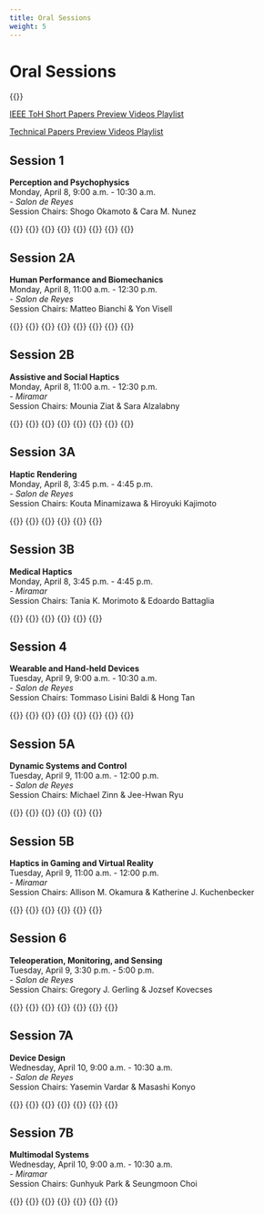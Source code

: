 ```yaml
---
title: Oral Sessions
weight: 5
---
```


# Oral Sessions

{{<simpleLastUpdate date="April 6, 2024">}}

[IEEE ToH Short Papers Preview Videos Playlist](https://www.youtube.com/playlist?list=PLXRBbyxY9IBXIe8GxECfcI5EkIBtUq5Pn)

[Technical Papers Preview Videos Playlist](https://www.youtube.com/playlist?list=PLXRBbyxY9IBUBlgCpK3jKjfPnQPgvopQm)

## Session 1
**Perception and Psychophysics**  
Monday, April 8, 9:00 a.m. - 10:30 a.m.  
*- Salon de Reyes*  
Session Chairs: Shogo Okamoto & Cara M. Nunez

{{<programTable>}}
{{<programEntry time="9:00 a.m. - 9:15 a.m." title="Bumps and Dents Are Not Perceptually Opposite When Exploring with Lateral Force Cues" author="Shogo Okamoto">}}
{{<programEntry time="9:15 a.m. - 9:30 a.m." title="Establishing Natural Tactile Mappings: Mapping Tactile Parameters to Continuous Data Concepts" author="Sara Riggs, Nicholas Gardella Nicholas Gardella">}}
{{<programEntry time="9:30 a.m. - 9:45 a.m." title="  Richer Textural Information in the Horizontal Component of the Contact Force Compared with the Normal Component" author="Ayaka Tamura, Shogo Okamoto">}}
{{<programEntry time="9:45 a.m. - 10:00 a.m." title="Haptic Sensitivity to Diameter and Tension During String Plucking" author="Matej Mayet, Jean-Loïc Le Carrou, David Gueorguiev">}}
{{<programEntry time="10:00 a.m. - 10:15 a.m." title="Reliability of Smartphone-based Vibration Threshold Measurements" author="Rachel A. G. Adenekan, Kyle Yoshida, Anis Benyoucef, Alejandrina Gonzalez Reyes, Adeyinka E Adenekan, Allison M. Okamura, Cara M. Nunez">}}
{{<programEntry time="10:15 a.m. - 10:30 a.m." title="Celebrating Sliman Bensmaia's contribution to Haptics" author="Hannes Saal">}}
{{</programTable>}}

## Session 2A
**Human Performance and Biomechanics**  
Monday, April 8, 11:00 a.m. - 12:30 p.m.  
*- Salon de Reyes*  
Session Chairs: Matteo Bianchi & Yon Visell

{{<programTable>}}
{{<programEntry time="11:00 a.m. - 11:15 a.m." title="Enhancing User Performance by Adaptively Changing Haptic Feedback Cues in a Fitts's Law Task" author="Drake Rowland, Benjamin Davis, Taylor Higgins, Ann Majewicz Fey">}}
{{<programEntry time="11:15 a.m. - 11:30 a.m." title="System Identification of Human Dynamics Using Periodic Impedance Models During Physical Interaction" author="Khandaker Nusaiba Hafiz, Terence David Sanger, Jonathan Realmuto">}}
{{<programEntry time="11:30 a.m. - 11:45 a.m." title="On the Role of Tactile Motion Estimates and Hand Side in Bimanual Reaching Tasks" author="Océane Duvert, Giulia Pagnanelli, Alessandro Moscatelli, Matteo Bianchi" youtube="https://youtu.be/11m28RiF5XQ">}}
{{<programEntry time="11:45 a.m. - 12:00 p.m." title="Skinsource: A Data-driven Toolbox for Predicting Touch-elicited Vibrations in the Upper Limb" author="Neeli Tummala, Gregory Reardon, Simone Fani, Dustin Goetz, Matteo Bianchi, Yon Visell">}}
{{<programEntry time="12:00 p.m. - 12:15 p.m." title="A Transparent Hydraulic Actuator to Visualize Finger Pad Deformation at Programmable Material Compliances" author="Bingxu Li, Alton Sharpe, Gregory J. Gerling">}}
{{<programEntry time="12:15 p.m. - 12:30 p.m." title="Bi-manual Sensory Discrimination: A Kinesthetic Study" author="Suhas Kakade, Subhasis Chaudhuri, Abhishek Gupta">}}
{{</programTable>}}

## Session 2B
**Assistive and Social Haptics**  
Monday, April 8, 11:00 a.m. - 12:30 p.m.  
*- Miramar*  
Session Chairs: Mounia Ziat & Sara Alzalabny

{{<programTable>}}
{{<programEntry time=" 11:00 a.m. - 11:15 a.m." title="Determining the Minimal Deviation Limit for Haptic Feedback in Veering Correction During Blindfolded Walking" author="Mounia Ziat, Ariunbold Batjargal, Mehdi Hojatmadani, Shuangshuang Xiao" youtube="https://youtu.be/6j_uXpa4bYk">}}
{{<programEntry time="11:15 a.m. - 11:30 a.m." title="Touch for Accessibility: Haptic SVG Diagrams for Visually Impaired and Blind Individuals" author="Sara Alzalabny, Omar Moured, Karin Müller, Thorsten Schwarz, Bastian Rapp, Rainer Stiefelhagen">}}
{{<programEntry time="11:30 a.m. - 11:45 a.m." title="The Design and Preliminary Evaluation of a Sliding Contact Braille Display for Early Learning" author="Anupama Thomas, Anil Prabhakar" youtube="https://youtu.be/iFAIA_tKxv0">}}
{{<programEntry time="11:45 a.m. - 12:00 p.m." title="The Importance of Contextual Grounding in Affective Mediated Touch" author="Xin Zhu, Zhenghui Su, Jocelyn Tsai, Cara M. Nunez, Heather Culbertson">}}
{{<programEntry time="12:00 p.m. - 12:15 p.m." title="Comparing the Haptic Perception of Directional Information Using a Uni-manual or Bi-manual Strategy on a Walker" author="Inès Lacôte, Claudio Pacchierotti, Frédéric Marie, François Pasteau, Fabien Grzeskowiak, Marie Babel, David Gueorguiev, Maud Marchal">}}
{{<programEntry time="12:15 p.m. - 12:30 p.m." title="Design and Validation of Pseudo-force Haptic Device for Actual Walking" author="Tomosuke Maeda, Takayoshi Yoshimura, Junnosuke Yamamoto, Hiroyuki Sakai, Kouta Minamizawa" youtube="https://youtu.be/0oERKXYmXNk">}}
{{</programTable>}}

## Session 3A
**Haptic Rendering**  
Monday, April 8, 3:45 p.m. - 4:45 p.m.  
*- Salon de Reyes*  
Session Chairs: Kouta Minamizawa & Hiroyuki Kajimoto

{{<programTable>}}
{{<programEntry time="3:45 p.m. - 4:00 p.m." title="Stereohaptic Vibration: Out-of-body Localization of Virtual Vibration Source through Multiple Vibrotactile Stimuli on the Forearms" author="Gen Ohara, Kikuchi Daiki, Masashi Konyo, Satoshi Tadokoro">}}
{{<programEntry time="4:00 p.m. - 4:15 p.m." title="Representing Fine Texture of Pencil Hardness by High-frequency Vibrotactile Equivalence Conversion Using Ultra-thin Pzt-mems Vibrators" author="Masamune Waga, Toru Matsubara, Masashi Konyo, Toshihiro Takeshita, Yusuke Takei, Takeshi Kobayashi, Satoshi Tadokoro">}}
{{<programEntry time="4:15 p.m. - 4:30 p.m." title="Presentation of a Tracing Sensation by Means of Rotation Stimuli" author="Soma Kato, Yui Suga, Izumi Mizoguchi, Hiroyuki Kajimoto">}}
{{<programEntry time="4:30 p.m. - 4:45 p.m." title="Haptic Feedback with Higher-order Implicit Integrators" author="Aldo Galvan, Ann Majewicz Fey">}}
{{</programTable>}}

## Session 3B
**Medical Haptics**  
Monday, April 8, 3:45 p.m. - 4:45 p.m.  
*- Miramar*  
Session Chairs: Tania K. Morimoto & Edoardo Battaglia

{{<programTable>}}
{{<programEntry time="3:45 p.m. - 4:00 p.m." title="Origami-based Haptic Syringe for Local Anesthesia Simulator" author="Ken Iiyoshi, Shadi Khazaaleh, Ahmed Dalaq, Mohammed F. Daqaq, Georgios Korres, Mohamad Eid">}}
{{<programEntry time="4:00 p.m. - 4:15 p.m." title="Rotational Motion Due to Skin Shear Deformation at Wrist and Elbow" author="Takuto Nakamura, Hideaki Kuzuoka">}}
{{<programEntry time="4:00 p.m. - 4:15 p.m." title=" A Novel Wearable Sensing Device Enabling Remote Palpation" author="Michele Pompilio, Nicole D'Aurizio, Tommaso Lisini Baldi, Leonardo Franco, Guido Gabriele, Domenico Prattichizzo" youtube="https://youtu.be/Iw7HF1xvwOA">}}
{{<programEntry time="4:15 p.m. - 4:30 p.m." title="Verbal Outperforms Cartesian Tactile Guidance in Telementored Needle Insertion Training" author="Lourdes Romy Reyes, Caroline Park, Edoardo Battaglia, Ann Majewicz Fey">}}
{{</programTable>}}

## Session 4
**Wearable and Hand-held Devices**  
Tuesday, April 9, 9:00 a.m. - 10:30 a.m.  
*- Salon de Reyes*  
Session Chairs: Tommaso Lisini Baldi & Hong Tan

{{<programTable>}}
{{<programEntry time="9:00 a.m. - 9:15 a.m." title="Comparing the Perceived Intensity of Vibrotactile Cues Scaled Based on Inherent Dynamic Range" author="Daziyah Sullivan, Elyse Chase, Marcia Omalley" youtube="https://youtu.be/HLKv-LRgbLo">}}
{{<programEntry time="9:15 a.m. - 9:30 a.m." title="Effects of Contact Force on Vibrotactile Perceived Intensity Across the Upper Body" author="Dajin Lee, Gyeore Yun, Seungmoon Choi" youtube="https://youtu.be/yQtSkTfHkoI">}}
{{<programEntry time="9:30 a.m. - 9:45 a.m." title="Presentation of Hitting Sensation to the Racket by a Single DC Motor Embedded in a Handle" author="Michiru Sobue, Soma Kato, Izumi Mizoguchi, Hiroyuki Kajimoto" youtube="https://youtu.be/n3B6sy54-Fw">}}
{{<programEntry time="9:45 a.m. - 10:00 a.m." title="H3kit: Hand-held Haptic Kit for Stem Education" author="Robert Bloom, Zachary Huang, Kaitlyn Lavarias, Madeleine Ren, Tania K. Morimoto">}}
{{<programEntry time="10:00 a.m. - 10:15 a.m." title="A Wearable Pick-to-haptics System to Improve Manual-picking Tasks in Warehouses" author="Leonardo Franco, Tommaso Lisini Baldi, Domenico Prattichizzo, Gionata Salvietti" youtube="https://youtu.be/bbHMA1cc7hA">}}
{{<programEntry time="10:15 a.m. - 10:30 a.m." title="Hapt-X-Pand: The Design and Evaluation of a Radially Expanding and Contracting Skin Drag Haptic Device" author="Colton Doherty, Jennifer Tennison, Jenna Gorlewicz">}}
{{</programTable>}}

## Session 5A
**Dynamic Systems and Control**  
Tuesday, April 9, 11:00 a.m. - 12:00 p.m.  
*- Salon de Reyes*  
Session Chairs: Michael Zinn & Jee-Hwan Ryu

{{<programTable>}}
{{<programEntry time="11:00 a.m. - 11:15 a.m." title="Force-feedback through Touch-based Interactions with a Nanocopter" author="Yang Chen, Hamed Alimohammadzadeh, Shahram Ghandeharizadeh, Heather Culbertson">}}
{{<programEntry time="11:15 a.m. - 11:30 a.m." title="Transparent, High-force, and High-stiffness Control of Haptic Actuators with Backlash: A Multi Degree of Freedom Approach" author="Patrick Dills, Michael Zinn">}}
{{<programEntry time="11:30 a.m. - 11:45 a.m." title="Improving Kinesthetic Haptic Rendering through a Frequency Partitioned Series Admittance Actuation Approach" author="Megh Vipul Doshi, Patrick Dills, Michael Zinn">}}
{{<programEntry time="11:45 a.m. - 12:00 p.m." title="Relaxing Conservatism for Enhanced Impedance Range and Transparency in Haptic Interaction" author="Huseyin Tugcan Dinc, Thomas Hulin, Christian Ott, Jee-Hwan Ryu">}}
{{</programTable>}}

## Session 5B
**Haptics in Gaming and Virtual Reality**  
Tuesday, April 9, 11:00 a.m. - 12:00 p.m.  
*- Miramar*  
Session Chairs: Allison M. Okamura & Katherine J. Kuchenbecker

{{<programTable>}}
{{<programEntry time="11:00 a.m. - 11:15 a.m." title="Horizontal Plane Haptic Redirection - Realizing Haptic Feedback for the Virtual Inclined Plane in VR" author="Dexin Liu, Hengxin Chen">}}
{{<programEntry time="11:15 a.m. - 11:30 a.m." title="Telemetry-based Haptic Rendering for Racing Game Experience Improvement" author="Jiwan Lee, Junwoo Kim, Jeonggoo Kang, Eunsoo Jo, Dong Chul Park, Seungmoon Choi">}}
{{<programEntry time="11:30 a.m. - 11:45 a.m." title="Haptic Relocation of Virtual Finger Forces via Pneumatic Wrist-worn Haptic Devices" author="Jasmin Elena Palmer, Brian Vuong, Zhenishbek Zhakypov, Yimeng Qin, Liana G. Tilton, Allison M. Okamura">}}
{{<programEntry time="11:45 a.m. - 12:00 p.m." title="Beyond Sight: The Role of Kinesthetic Feedback in Redirected Walking Within Virtual Reality" author="Seung Heon Lee, Sandeep Kollannur, Heather Culbertson">}}
{{</programTable>}}

## Session 6
**Teleoperation, Monitoring, and Sensing**  
Tuesday, April 9, 3:30 p.m. - 5:00 p.m.  
*- Salon de Reyes*  
Session Chairs: Gregory J. Gerling & Jozsef Kovecses

{{<programTable>}}
{{<programEntry time="3:30 p.m. - 3:45 p.m." title="Haptic Interactions Subject to Variable Latency" author="Chantal Lana Hutchison, Joseph Hewlett, Siamak Arbatani, Antoine Weill--Duflos, Jozsef Kovecses">}}
{{<programEntry time="3:45 p.m. - 4:00 p.m." title="Embodied Supervision: Haptic Display of Automation Command to Improve Supervisory Performance" author="Alia Gilbert, Sachit Krishnan, Brent Gillespie">}}
{{<programEntry time="4:00 p.m. - 4:15 p.m." title="Networktouch: A Vibrotactile Check-in Device for Cyberattack Detection and Traffic Monitoring" author="J. Michael Bertsch, Mohammed Ayyat, Tamer Nadeem, Gregory J. Gerling">}}
{{<programEntry time="4:15 p.m. - 4:30 p.m." title="Hapticformers: Employing Transformer Models on Avosight and Avodigit Datasets for Vision-based Tactile Assessment of Avocado Maturity" author="Israa Fahmy, Taimur Hassan, Naoufel Werghi, Irfan Hussain, Lakmal Seneviratne">}}
{{<programEntry time="4:30 p.m. - 4:45 p.m." title="Digital Twin-empowered Model-mediated Teleoperation Using Multimodality Data with Signed Distance Fields" author="Mads Mørch Antonsen, Siwen Liu, Xiao Xu, Eckehard Steinbach, Francesco Chinello, Qi Zhang">}}
{{</programTable>}}

## Session 7A
**Device Design**  
Wednesday, April 10, 9:00 a.m. - 10:30 a.m.  
*- Salon de Reyes*  
Session Chairs: Yasemin Vardar & Masashi Konyo

{{<programTable>}}
{{<programEntry time="9:00 a.m. - 9:15 a.m." title="Layer Jammers in a Simulated Environment Soft Haptic (S.E.S.H.) Glove" author="Ben Levy, Megh Vipul Doshi, Keng-Yu Lin, Michael Wehner">}}
{{<programEntry time="9:15 a.m. - 9:30 a.m." title="Dynabuttons: Fast Interactive Soft Buttons with Analog Control" author="Tucker Rae-Grant, Chris Harrison, Craig Shultz" youtube="https://youtu.be/EvIF4Md-_xc">}}
{{<programEntry time="9:30 a.m. - 9:45 a.m." title="Validation and Usability Assessment of the Hapticpalm, a Wearable Device for Hand Palm Force Feedback" author="Alberto Villani, Mihai Dragusanu, Domenico Prattichizzo, Monica Malvezzi" youtube="https://youtu.be/emdCcy8yOFc">}}
{{<programEntry time="9:45 a.m. - 10:00 a.m." title="Design and Characterisation of Particle Jamming-based Variable Stiffness Displays Using Non-pneumatic Actuators" author="Joshua Brown, Fernando Bello">}}
{{<programEntry time="10:00 a.m. - 10:15 a.m." title="Lever Mechanism for Diaphragm-type Vibrators to Enhance Vibrotactile Intensity" author="Taku Hachisu, Masayuki Kajiura, Toshihiro Takeshita, Yusuke Takei, Takeshi Kobayashi, Masashi Konyo" youtube="https://youtu.be/dSY6j1of3Fw">}}
{{</programTable>}}

## Session 7B
**Multimodal Systems**  
Wednesday, April 10, 9:00 a.m. - 10:30 a.m.  
*- Miramar*  
Session Chairs: Gunhyuk Park & Seungmoon Choi

{{<programTable>}}
{{<programEntry time="9:00 a.m. - 9:15 a.m." title="Multimodal Haptic Feedback for Virtual Collisions Combining Vibrotactile and Electrical Muscle Stimulation" author="Jungeun Lee, Seungmoon Choi" youtube="https://youtu.be/IC_4IGesIbg">}}
{{<programEntry time="9:15 a.m. - 9:30 a.m." title="Sound-to-touch Crossmodal Pitch Matching for Short Sounds" author="Donggeun Kim, Jungeun Lee, Gyeore Yun, Hong Tan, Seungmoon Choi" youtube="https://youtu.be/An0yzMbV3I8">}}
{{<programEntry time="9:30 a.m. - 9:45 a.m." title="Matching Performance of 2d Phantom Sensations with Visual Motions" author="Kyuyoung Shim, Gunhyuk Park">}}
{{<programEntry time="9:45 a.m. - 10:00 a.m." title="Toward Spatial-temporal Consistency of Joint Visual-tactile Perception in VR Applications" author="Fuqiang Zhao, Kehan Zhang, Qian Liu, Zhuoyi Lv">}}
{{<programEntry time="10:00 a.m. - 10:15 a.m." title="Robust Surface Recognition with the Maximum Mean Discrepancy: Degrading Haptic-auditory Signals through Bandwidth and Noise" author="Behnam Khojasteh, Yitian Shao, Katherine J. Kuchenbecker">}}
{{</programTable>}}